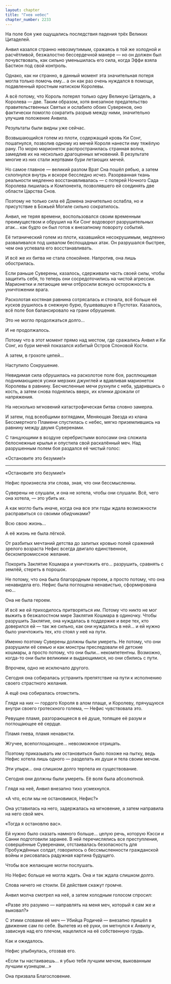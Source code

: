 ```yaml
---
layout: chapter
title: "Гнев небес"
chapter_number: 2233
---
```




На поле боя уже ощущались последствия падения трёх Великих Цитаделей.

Анвил казался странно невозмутимым, сражаясь в той же холодной и расчётливой, безжалостно бессердечной манере — но он должен был почувствовать, как сильно уменьшилась его сила, когда Эффи взяла Бастион под свой контроль.

Однако, как ни странно, в данный момент эта значительная потеря могла только помочь ему... а он как раз очень нуждался в помощи, подавленный яростным натиском Королевы.

А всё потому, что Король потерял только одну Великую Цитадель, а Королева — две. Таким образом, хотя внезапное предательство правительственных Святых и ослабило обоих Суверенов, оно фактически помогло сократить разрыв между ними, значительно улучшив положение Анвила.

Результаты были видны уже сейчас.

Возвышающийся голем из плоти, содержащий кровь Ки Сонг, пошатнулся, позволив одному из мечей Короля нанести ему тяжёлую рану. По морю марионеток распространилась странная волна, замедлив их на несколько драгоценных мгновений. В результате многие из них стали жертвами бури летающих мечей.

Но самое главное — великий разлом Врат Сна пошёл рябью, а затем схлопнулся внутрь и вскоре бесследно исчез. Разорванная ткань реальности медленно восстанавливалась — с потерей Ночного Сада Королева лишилась и Компонента, позволявшего ей соединять две области Царства Снов.

Поэтому не только сила её Домена значительно ослабла, но и присутствие в Божьей Могиле сильно сократилось.

Анвил, не теряя времени, воспользовался своим временным преимуществом и обрушил на Ки Сонг водоворот разрушительных атак... как будто он был готов к внезапному повороту событий.

Её титанический голем из плоти, казавшийся несокрушимым, медленно разваливался под шквалом беспощадных атак. Он разрушался быстрее, чем она успевала его восстанавливать.

И всё же их битва не стала спокойнее. Напротив, она лишь обострилась.

Если раньше Суверены, казалось, сдерживали часть своей силы, чтобы защитить себя, то теперь они сосредоточились на чистой агрессии. Марионетки и летающие мечи отбросили всякую осторожность в уничтожении врага.

Расколотая костяная равнина сотрясалась и стонала, всё больше её кусков рушилось в снежную бурю, бушевавшую в Пустотах. Казалось, всё поле боя балансировало на грани обрушения.

Это не могло продолжаться долго...

И не продолжалось.

Потому что в этот момент прямо над местом, где сражались Анвил и Ки Сонг, из бури мечей показался избитый Остров Слоновой Кости.

А затем, в грохоте цепей...

Наступило Сокрушение.

Невидимая сила обрушилась на расколотое поле боя, расплющивая поднимающиеся усики мерзких джунглей и вдавливая марионеток Королевы в равнину. Бесчисленные мечи рухнули с неба, ударившись о кость, а затем снова поднялись вверх, их клинки дрожали от напряжения.

На несколько мгновений катастрофическая битва словно замерла.

И затем, под всеобщими взглядами, Меняющая Звезда из клана Бессмертного Пламени спустилась с небес, мягко приземлившись на равнину между двумя Суверенами.

С танцующими в воздухе серебристыми волосами она сложила белоснежные крылья и опустила свой раскалённый меч. Над разрушенным полем боя раздался её чистый голос:

«Остановите это безумие!»

***

«Остановите это безумие!»

Нефис произнесла эти слова, зная, что они бессмысленны.

Суверены не слушали, и она не хотела, чтобы они слушали. Всё, чего она хотела, — это убить их.

А как могло быть иначе, когда она все эти годы ждала возможности расправиться со своими обидчиками?

Всю свою жизнь...

А её жизнь не была лёгкой.

От разбитых мечтаний детства до залитых кровью полей сражений зрелого возраста Нефис всегда двигало единственное, бескомпромиссное желание.

Покорить Заклятие Кошмара и уничтожить его... разрушить, сравнять с землёй, стереть в порошок.

Не потому, что она была благородным героем, а просто потому, что она ненавидела его. Нефис была поглощена ненавистью, сформирована ею...

Она не была героем.

И всё же ей приходилось притворяться им. Потому что никто не мог выжить в безжалостном мире Заклятия Кошмара в одиночку. Чтобы разрушить Заклятие, она нуждалась в поддержке и вере тех, кто доверился ей — так же сильно, как они нуждались в ней... и ей нужно было уничтожить тех, кто стоял у неё на пути.

Именно поэтому Суверены должны были умереть. Не потому, что они разрушили её семью и как монстры преследовали её детские кошмары, а просто потому, что они были... некомпетентны. Возможно, когда-то они были великими и выдающимися, но они сбились с пути.

Впрочем, одно не исключало другого.

Сегодня она собиралась устранить препятствие на пути к исполнению своего страстного желания.

А ещё она собиралась отомстить.

Глядя на них — гордого Короля в алом плаще, и Королеву, прячущуюся внутри своего гротескного голема, — Нефис чувствовала это.

Ревущее пламя, разгорающееся в её душе, топящее её разум и поглощающее её сердце.

Пламя гнева, пламя ненависти.

Жгучее, всепоглощающее... невозможное отрицать.

Поэтому приказывать им остановиться было похоже на пытку, ведь Нефис хотела лишь одного — разделать их души и тела своим мечом.

Эти упыри... она слишком долго терпела их существование.

Сегодня они должны были умереть. Её воля была абсолютной.

Глядя на неё, Анвил внезапно тихо усмехнулся.

«А что, если мы не остановимся, Нефис?»

Она уставилась на него, задержалась на мгновение, а затем направила на него свой меч.

«Тогда я остановлю вас».

Ей нужно было сказать намного больше... целую речь, которую Кэсси и Санни подготовили заранее. В ней перечислялись все преступления, совершённые Суверенами, отстаивалась безопасность для Пробуждённых солдат, говорилось о бессмысленности гражданской войны и рисовалась радужная картина будущего.

Чтобы все желающие могли послушать.

Но Нефис больше не могла ждать. Она и так ждала слишком долго.

Слова ничего не стоили. Её действия скажут громче.

Анвил молча смотрел на неё, а затем холодным голосом спросил:

«Разве это разумно — направлять на меня меч, который я сам же и выковал?»

С этими словами её меч — Убийца Родичей — внезапно пришёл в движение сам по себе. Вылетев из её руки, он метнулся к Анвилу и, зависнув над его плечом, нацелился на её собственную грудь.

Как и ожидалось.

Нефис улыбнулась, отозвав его.

«Если ты настаиваешь... я убью тебя лучшим мечом, выкованным лучшим кузнецом...»

Она призвала Благословение.

